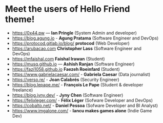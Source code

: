 # Meet the users of Hello Friend theme!

<!--
TEMPLATE:

- https://radoslawkoziel.pl — **Radek Kozieł** (Software designer and developer)

-->

- https://0x44.pw — **Ian Pringle** (System Admin and developer)
- https://blog.agung.io - **Agung Pratama** (Software Engineer and DevOps)
- https://protocod.gitlab.io/blog/ **protocod** (Web Developer)
- https://arubacao.com **Christopher Lass** (Software Engineer and DevOps)
- https://mfaishal.com **Faishal Irawan** (Student)
- https://musq.github.io — **Ashish Ranjan** (Software Engineer)
- https://fazi1058.github.io **Faezeh Roeinfard** (Student)
- https://www.gabrielacaesar.com/ - **Gabriela Caesar** (Data journalist)
- https://verso.re/ - **Joan Calabrés** (Security Engineer)
- https://blog.lepape.me/ - **François Le Pape** (Student & developer freelance)
- https://blog.jyny.dev/ - **Jyny Chen** (Software Engineer)
- https://felixleger.com/ - **Félix Léger** (Sofware Developer and DevOps)
- https://cobalto.net/ - **Daniel Pessoa** (Sofware Developer and BI Analyst)
- https://www.imgalone.com/ - **Iancu makes games alone** (Indie Game Dev)
